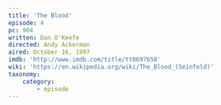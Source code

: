 ```yaml
---
title: 'The Blood'
episode: 4
pc: 904
written: Dan O'Keefe
directed: Andy Ackerman
aired: October 16, 1997
imdb: 'http://www.imdb.com/title/tt0697658'
wiki: 'https://en.wikipedia.org/wiki/The_Blood_(Seinfeld)'
taxonomy:
    category:
        - episode
---
```

